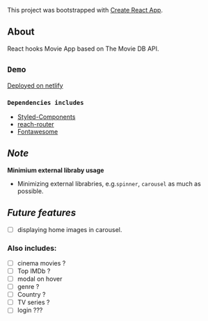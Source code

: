 This project was bootstrapped with [Create React App](https://github.com/facebook/create-react-app).

## About

React hooks Movie App based on The Movie DB API.

## `Demo`

[Deployed on netlify](https://hooksmovies.netlify.com/)

### `Dependencies includes`

- [Styled-Components](https://styled-components.com/)
- [reach-router](https://reach.tech/router)
- [Fontawesome](https://fontawesome.com/)

## **_Note_**

**Minimium external libraby usage**

- Minimizing external librabries, e.g.`spinner`, `carousel` as much as possible.

## **_Future features_**

- [ ] displaying home images in carousel.

### Also includes:

- [ ] cinema movies ?
- [ ] Top IMDb ?
- [ ] modal on hover
- [ ] genre ?
- [ ] Country ?
- [ ] TV series ?
- [ ] login ???
